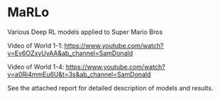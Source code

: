 # MaRLo
Various Deep RL models applied to Super Mario Bros

Video of World 1-1: https://www.youtube.com/watch?v=Ev6OZxyUvAA&ab_channel=SamDonald

Video of World 1-4: https://www.youtube.com/watch?v=a0Ri4mmEu6U&t=3s&ab_channel=SamDonald

See the attached report for detailed description of models and results.
